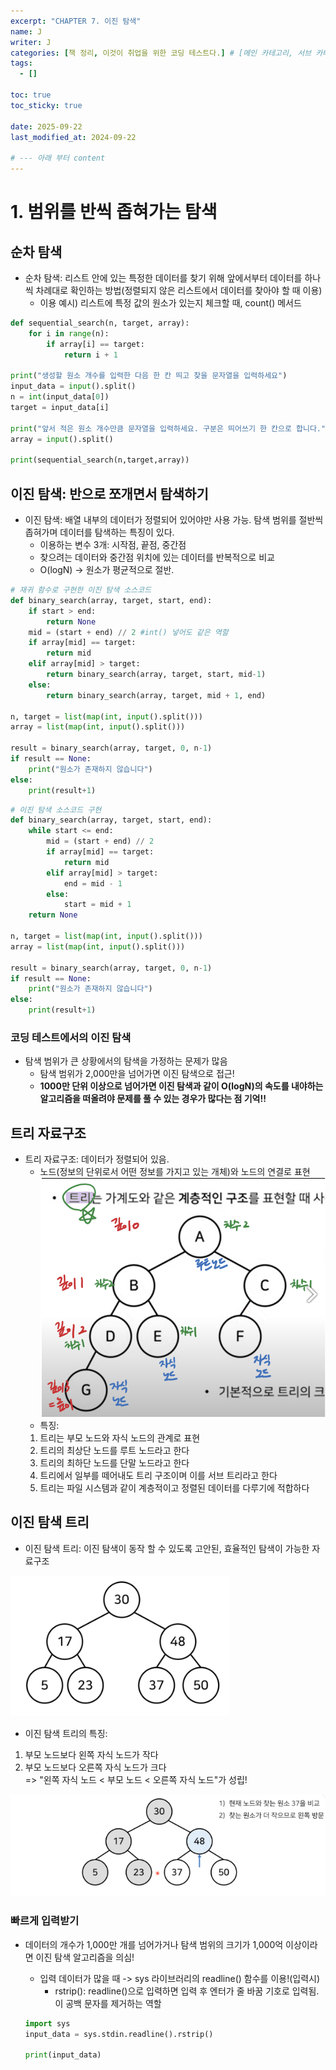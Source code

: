 ```yaml
---
excerpt: "CHAPTER 7. 이진 탐색"
name: J
writer: J
categories: [책 정리, 이것이 취업을 위한 코딩 테스트다.] # [메인 카테고리, 서브 카테고리]
tags:
  - []

toc: true
toc_sticky: true

date: 2025-09-22
last_modified_at: 2024-09-22

# --- 아래 부터 content
---
```

# 1. 범위를 반씩 좁혀가는 탐색
## 순차 탐색
- 순차 탐색: 리스트 안에 있는 특정한 데이터를 찾기 위해 앞에서부터 데이터를 하나씩 차례대로 확인하는 방법(정렬되지 않은 리스트에서 데이터를 찾아야 할 때 이용)
    - 이용 예시) 리스트에 특정 값의 원소가 있는지 체크할 때, count() 메서드

```py
def sequential_search(n, target, array):
    for i in range(n):
        if array[i] == target:
            return i + 1

print("생성할 원소 개수를 입력한 다음 한 칸 띄고 찾을 문자열을 입력하세요")
input_data = input().split()
n = int(input_data[0])
target = input_data[i]

print("앞서 적은 원소 개수만큼 문자열을 입력하세요. 구분은 띄어쓰기 한 칸으로 합니다.")
array = input().split()

print(sequential_search(n,target,array))
```

## 이진 탐색: 반으로 쪼개면서 탐색하기
- 이진 탐색: 배열 내부의 데이터가 정렬되어 있어야만 사용 가능. 탐색 범위를 절반씩 좁혀가며 데이터를 탐색하는 특징이 있다.
    - 이용하는 변수 3개: 시작점, 끝점, 중간점
    - 찾으려는 데이터와 중간점 위치에 있는 데이터를 반복적으로 비교
    - O(logN) -> 원소가 평균적으로 절반.
```py
# 재귀 함수로 구현한 이진 탐색 소스코드
def binary_search(array, target, start, end):
    if start > end:
        return None
    mid = (start + end) // 2 #int() 넣어도 같은 역할
    if array[mid] == target:
        return mid
    elif array[mid] > target:
        return binary_search(array, target, start, mid-1)
    else:
        return binary_search(array, target, mid + 1, end)

n, target = list(map(int, input().split()))
array = list(map(int, input().split()))

result = binary_search(array, target, 0, n-1)
if result == None:
    print("원소가 존재하지 않습니다")
else:
    print(result+1)
```

```py
# 이진 탐색 소스코드 구현
def binary_search(array, target, start, end):
    while start <= end:
        mid = (start + end) // 2
        if array[mid] == target:
            return mid
        elif array[mid] > target:
            end = mid - 1
        else:
            start = mid + 1
    return None

n, target = list(map(int, input().split()))
array = list(map(int, input().split()))

result = binary_search(array, target, 0, n-1)
if result == None:
    print("원소가 존재하지 않습니다")
else:
    print(result+1)
```
### 코딩 테스트에서의 이진 탐색
- 탐색 범위가 큰 상황에서의 탐색을 가정하는 문제가 많음
    - 탐색 범위가 2,000만을 넘어가면 이진 탐색으로 접근!
    - **1000만 단위 이상으로 넘어가면 이진 탐색과 같이 O(logN)의 속도를 내야하는 알고리즘을 떠올려야 문제를 풀 수 있는 경우가 많다는 점 기억!!**

## 트리 자료구조
- 트리 자료구조: 데이터가 정렬되어 있음.
    - 노드(정보의 단위로서 어떤 정보를 가지고 있는 개체)와 노드의 연결로 표현
    ![alt text](../assets/img_20250923/image.png)
    - 특징:<br>
    1. 트리는 부모 노드와 자식 노드의 관계로 표현
    2. 트리의 최상단 노드를 루트 노드라고 한다
    3. 트리의 최하단 노드를 단말 노드라고 한다
    4. 트리에서 일부를 떼어내도 트리 구조이며 이를 서브 트리라고 한다
    5. 트리는 파일 시스템과 같이 계층적이고 정렬된 데이터를 다루기에 적합하다

## 이진 탐색 트리
- 이진 탐색 트리: 이진 탐색이 동작 할 수 있도록 고안된, 효율적인 탐색이 가능한 자료구조

![alt text](../assets/img_20250923/image-1.png)

- 이진 탐색 트리의 특징:<br>
1. 부모 노드보다 왼쪽 자식 노드가 작다
2. 부모 노드보다 오른쪽 자식 노드가 크다<br>
=> "왼쪽 자식 노드 < 부모 노드 < 오른쪽 자식 노드"가 성립!

![alt text](../assets/img_20250923/image-2.png)

### 빠르게 입력받기
- 데이터의 개수가 1,000만 개를 넘어가거나 탐색 범위의 크기가 1,000억 이상이라면 이진 탐색 알고리즘을 의심!
    - 입력 데이터가 많을 때 -> sys 라이브러리의 readline() 함수를 이용!(입력시)
        - rstrip(): readline()으로 입력하면 입력 후 엔터가 줄 바꿈 기호로 입력됨. 이 공백 문자를 제거하는 역할

    ```py
    import sys
    input_data = sys.stdin.readline().rstrip()

    print(input_data)
    ```